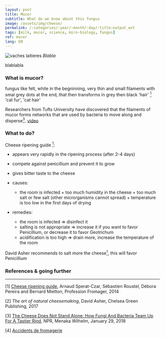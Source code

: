 ```yaml
---
layout: post
title: Mucor
subtitle: What do we know about this fungus
image: /assets/img/cheese/
permalink: /:categories/:year/:month/:day/:title:output_ext
tags: [milk, mucor, science, miro-biology, fungus]
ref: mucor
lang: EN
---
```


![vaches laitieres]({{site.baseurl}}/assets/img/cheese/2019-03/2010-07-14_Angers-Noirmoutiers-juillet.jpg)
*Blabla*

<!--excerpt.start-->
blablabla
<!--excerpt.end-->

### What is mucor?

fungus
like felt, white in the begninning, very thin and small filaments with smal grey dots at the end, that then transforms in grey then black 'hair' [<sup>1</sup>](#1)
'cat fur', 'cat hair'

Researchers from Tufts University have discovered that the filaments of mucor forms networks that are used by bacteria to move along and disperse[<sup>3</sup>](#3). [video](https://static-content.springer.com/esm/art%3A10.1038%2Fs41467-017-02522-z/MediaObjects/41467_2017_2522_MOESM6_ESM.mov)

### What to do?

 Cheese ripening guide [<sup>1</sup>](#1): 
 - appears very rapidly in the ripening process (after 2-4 days)
 - compete against penicillium and prevent it to grow
 - gives bitter taste to the cheese
 - causes: 
    - the room is infected + too much humidity in the cheese
                           + too much salt or few salt (other microrganisms cannot spread)
                           + temperature is too low in the first days of drying

 - remedies:
    - the room is infected => disinfect it
    - salting is not appropriate => increase it if you want to favor Penicillium, or decrease it to favor Geotrichum
    - acidification is too high => drain more, increase the temperature of the room


David Asher recommends to salt more the cheese[<sup>1</sup>](#1), this will favor Penicillium




### References & going further
---
<p style="margin-bottom:5px"></p>

<a class="anchor" id="1">[1]</a> [Cheese ripening guide](https://www.professionfromager.com/vpc-guide-va/), Arnaud Sperat-Czar, Sébastien Roustel, Débora Pereira and Bernard Mietton, Profession Fromager, 2014

<a class="anchor" id="2">[2]</a> *The art of natural cheesemaking*, David Asher, Chelsea Green Publishing, 2017

<a class="anchor" id="3">[3]</a> [The Cheese Does Not Stand Alone: How Fungi And Bacteria Team Up For A Tastier Rind](https://www.npr.org/sections/thesalt/2018/01/29/579747917/the-cheese-does-not-stand-alone-how-fungi-and-bacteria-team-up-for-a-tastier-rin), NPR, Menaka Wilhelm, January 29, 2018 

<a class="anchor" id="4">[4]</a> [Accidents de fromagerie](http://www.accident-fromagerie.fr/spip.php?rubrique2)
